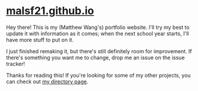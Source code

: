 # [malsf21.github.io](https://malsf21.github.io)

Hey there! This is my (Matthew Wang's) portfolio website. I'll try my best to update it with information as it comes; when the next school year starts, I'll have more stuff to put on it.

I just finished remaking it, but there's still definitely room for improvement. If there's something you want me to change, drop me an issue on the issue tracker!

Thanks for reading this! If you're looking for some of my other projects, you can check out [my directory page](http://matthewwang.me).

